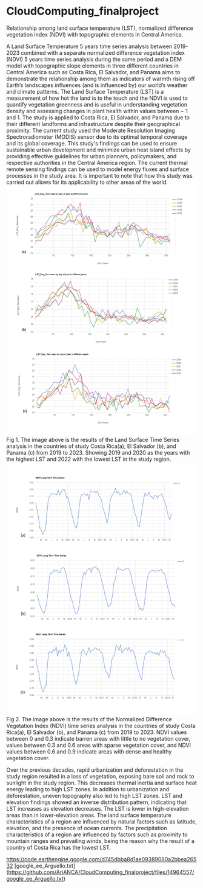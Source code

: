 # CloudComputing_finalproject
Relationship among land surface temperature (LST), normalized difference vegetation index (NDVI) with topographic elements in Central America.

A Land Surface Temperature 5 years time series analysis between 2019-2023 combined with a separate normalized difference vegetation index (NDVI) 5 years time series analysis during the same period and a DEM model with topographic slope elements in three different countries in Central America such as Costa Rica, El Salvador, and Panama aims to demonstrate the relationship among them as indicators of warmth rising off Earth’s landscapes influences (and is influenced by) our world’s weather and climate patterns. 
The Land Surface Temperature (LST) is a measurement of how hot the land is to the touch and the NDVI is used to quantify vegetation greenness and is useful in understanding vegetation density and assessing changes in plant health within values between − 1 and 1.
The study is applied to Costa Rica, El Salvador, and Panama due to their different landforms and infrastructure despite their geographical proximity. The current study used the Moderate Resolution Imaging Spectroradiometer (MODIS) sensor due to its optimal temporal coverage and its global coverage.
This study's findings can be used to ensure sustainable urban development and minimize urban heat island effects by providing effective guidelines for urban planners, policymakers, and respective authorities in the Central America region. The current thermal remote sensing findings can be used to model energy fluxes and surface processes in the study area. It is important to note that how this study was carried out allows for its applicability to other areas of the world.
![](images/LST5.jpg)
Fig 1. The image above is the results of the Land Surface Time Series analysis in the countries of study Costa Rica(a), El Salvador (b), and Panama (c) from 2019 to 2023.
Showing 2019 and 2020 as the years with the highest LST and 2022 with the lowest LST in the study region.
![](images/NDVI5.jpg)
Fig 2. The image above is the results of the Normalized Difference Vegetation Index (NDVI) time series analysis in the countries of study Costa Rica(a), El Salvador (b), and Panama (c) from 2019 to 2023.
NDVI values between 0 and 0.3 indicate barren areas with little to no vegetation cover, values between 0.3 and 0.6 areas with sparse vegetation cover, and NDVI values between 0.6 and 0.9 indicate areas with dense and healthy vegetation cover.

Over the previous decades, rapid urbanization and deforestation in the study region resulted in a loss of vegetation, exposing bare soil and rock to sunlight in the study region. This decreases thermal inertia and surface heat energy leading to high LST zones. In addition to urbanization and deforestation, uneven topography also led to high LST zones. LST and elevation findings showed an inverse distribution pattern, indicating that LST increases as elevation decreases. The LST is lower in high-elevation areas than in lower-elevation areas. The land surface temperature characteristics of a region are influenced by natural factors such as latitude, elevation, and the presence of ocean currents. The precipitation characteristics of a region are influenced by factors such as proximity to mountain ranges and prevailing winds, being the reason why the result of a country of Costa Rica has the lowest LST.

https://code.earthengine.google.com/d745dbba8d1ae09389080a2bbea26532 
[google_ee_Arguello.txt]
(https://github.com/AriANCA/CloudComputing_finalproject/files/14964557/google_ee_Arguello.txt)
